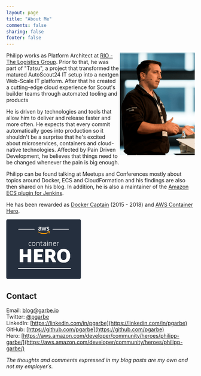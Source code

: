 ```yaml
---
layout: page
title: "About Me"
comments: false
sharing: false
footer: false
---
```


<img src="/assets/philipp.png" alt="Philipp Garbe" style="float: right; width: 200px;"/>

Philipp works as Platform Architect at [RIO - The Logistics Group](https://rio.cloud/). Prior to that, he was part of "Tatsu", a project that transformed the matured AutoScout24 IT setup into a nextgen Web-Scale IT platform. After that he created a cutting-edge cloud experience for Scout's builder teams through automated tooling and products

He is driven by technologies and tools that allow him to deliver and release faster and more often. He expects that every commit automatically goes into production so it shouldn't be a surprise that he's excited about microservices, containers and cloud-native technologies. Affected by Pain Driven Development, he believes that things need to be changed whenever the pain is big enough.

Philipp can be found talking at Meetups and Conferences mostly about topics around Docker, ECS and CloudFormation and his findings are also then shared on his blog. In addition, he is also a maintainer of the [Amazon ECS plugin for Jenkins](https://github.com/jenkinsci/amazon-ecs-plugin).

He has been rewarded as [Docker Captain](https://www.docker.com/community/docker-captains) (2015 - 2018) and [AWS Container Hero](https://aws.amazon.com/developer/community/heroes/philipp-garbe/).

<div style="display:inline-block">
<img src="/assets/hero.png" alt="AWS Container Hero" style="float: left; width: 200px;"/>
</div>

## Contact
Email: [blog@garbe.io](mailto:blog@garbe.io)  
Twitter: [@pgarbe](https://twitter.com/pgarbe)  
LinkedIn: [https://linkedin.com/in/pgarbe](https://linkedin.com/in/pgarbe)  
GitHub: [https://github.com/pgarbe](https://github.com/pgarbe)  
Hero: [https://aws.amazon.com/developer/community/heroes/philipp-garbe/](https://aws.amazon.com/developer/community/heroes/philipp-garbe/)  

*The thoughts and comments expressed in my blog posts are my own and not my employer´s.*
